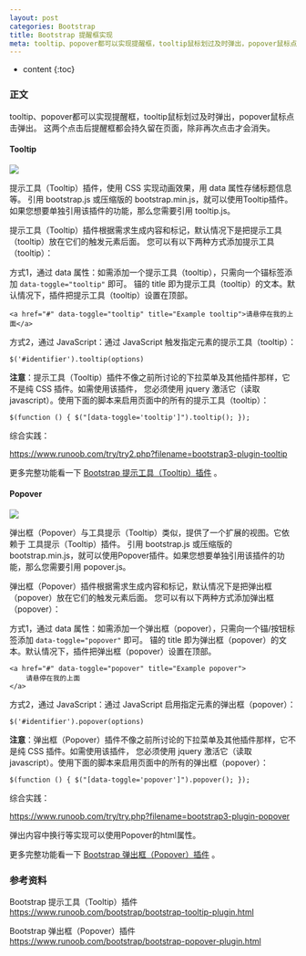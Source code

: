 ```yaml
---
layout: post
categories: Bootstrap
title: Bootstrap 提醒框实现
meta: tooltip、popover都可以实现提醒框，tooltip鼠标划过及时弹出，popover鼠标点击弹出。
---
```

* content
{:toc}

### 正文

tooltip、popover都可以实现提醒框，tooltip鼠标划过及时弹出，popover鼠标点击弹出。
这两个点击后提醒框都会持久留在页面，除非再次点击才会消失。

#### Tooltip

![]({{site.baseurl}}/images/20210112/20210112144100.png)

提示工具（Tooltip）插件，使用 CSS 实现动画效果，用 data 属性存储标题信息等。
引用 bootstrap.js 或压缩版的 bootstrap.min.js，就可以使用Tooltip插件。如果您想要单独引用该插件的功能，那么您需要引用 tooltip.js。

提示工具（Tooltip）插件根据需求生成内容和标记，默认情况下是把提示工具（tooltip）放在它们的触发元素后面。
您可以有以下两种方式添加提示工具（tooltip）：

方式1，通过 data 属性：如需添加一个提示工具（tooltip），只需向一个锚标签添加 `data-toggle="tooltip"` 即可。
锚的 title 即为提示工具（tooltip）的文本。默认情况下，插件把提示工具（tooltip）设置在顶部。 
```
<a href="#" data-toggle="tooltip" title="Example tooltip">请悬停在我的上面</a>
```

方式2，通过 JavaScript：通过 JavaScript 触发指定元素的提示工具（tooltip）： 
```
$('#identifier').tooltip(options)
```

**注意**：提示工具（Tooltip）插件不像之前所讨论的下拉菜单及其他插件那样，它不是纯 CSS 插件。如需使用该插件，
您必须使用 jquery 激活它（读取 javascript）。使用下面的脚本来启用页面中的所有的提示工具（tooltip）： 
```
$(function () { $("[data-toggle='tooltip']").tooltip(); });
```

综合实践：

<https://www.runoob.com/try/try2.php?filename=bootstrap3-plugin-tooltip>

更多完整功能看一下 [Bootstrap 提示工具（Tooltip）插件](https://www.runoob.com/bootstrap/bootstrap-tooltip-plugin.html) 。

#### Popover

![]({{site.baseurl}}/images/20210112/20210112144123.png)

弹出框（Popover）与工具提示（Tooltip）类似，提供了一个扩展的视图。它依赖于 工具提示（Tooltip）插件。
引用 bootstrap.js 或压缩版的 bootstrap.min.js，就可以使用Popover插件。如果您想要单独引用该插件的功能，那么您需要引用 popover.js。

弹出框（Popover）插件根据需求生成内容和标记，默认情况下是把弹出框（popover）放在它们的触发元素后面。
您可以有以下两种方式添加弹出框（popover）：

方式1，通过 data 属性：如需添加一个弹出框（popover），只需向一个锚/按钮标签添加 `data-toggle="popover"` 即可。
锚的 title 即为弹出框（popover）的文本。默认情况下，插件把弹出框（popover）设置在顶部。 
```
<a href="#" data-toggle="popover" title="Example popover">
    请悬停在我的上面
</a>
```

方式2，通过 JavaScript：通过 JavaScript 启用指定元素的弹出框（popover）： 
```
$('#identifier').popover(options)
```

**注意**：弹出框（Popover）插件不像之前所讨论的下拉菜单及其他插件那样，它不是纯 CSS 插件。如需使用该插件，
您必须使用 jquery 激活它（读取 javascript）。使用下面的脚本来启用页面中的所有的弹出框（popover）： 
```
$(function () { $("[data-toggle='popover']").popover(); });
```

综合实践：

<https://www.runoob.com/try/try.php?filename=bootstrap3-plugin-popover>

弹出内容中换行等实现可以使用Popover的html属性。

更多完整功能看一下 [Bootstrap 弹出框（Popover）插件](https://www.runoob.com/bootstrap/bootstrap-popover-plugin.html) 。

### 参考资料 

Bootstrap 提示工具（Tooltip）插件 <https://www.runoob.com/bootstrap/bootstrap-tooltip-plugin.html>

Bootstrap 弹出框（Popover）插件 <https://www.runoob.com/bootstrap/bootstrap-popover-plugin.html>

